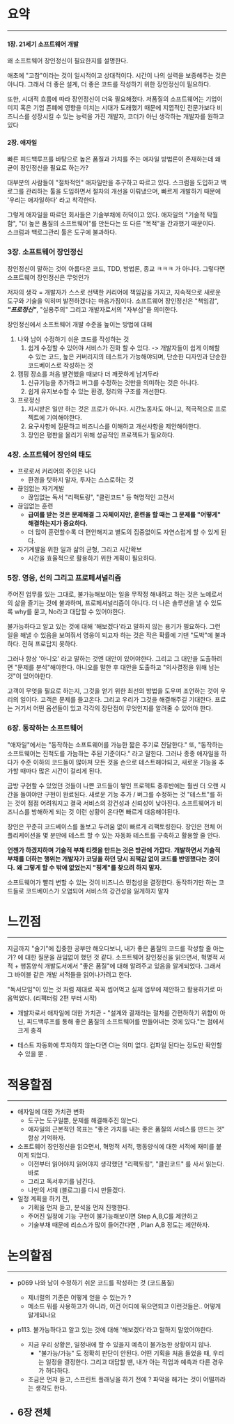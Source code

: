
# 요약
---
#### 1장. 21세기 소프트웨어 개발

왜 소프트웨어 장인정신이 필요한지를 설명한다. 

애초에 "고참"이라는 것이 일시적이고 상대적이다. 시간이 나의 실력을 보증해주는 것은 아니다. 그래서 더 좋은 설계, 더 좋은 코드를 작성하기 위한 장인정신이 필요하다.

또한, 시대적 흐름에 따라 장인정신이 더욱 필요해졌다.
저품질의 소프트웨어는 기업이미지 혹은 기업 존폐에 영향을 미치는 시대가 도래했기 때문에
지엽적인 전문가보다 비즈니스를 성장시킬 수 있는 능력을 가진 개발자, 
코더가 아닌 생각하는 개발자를 원하고 있다


#### 2장. 애자일

빠른 피드백루프를 바탕으로 높은 품질과 가치를 주는 애자일 방법론이 존재하는데
왜 굳이 장인정신을 필요로 하는가?

대부분의 사람들이 "절차적인" 애자일만을 추구하고 따르고 있다. 스크럼을 도입하고 백로그를 관리하는 툴을 도입하면서 절차의 개선을 이뤄냈으며, 빠르게 개발하기 때문에 '우리는 애자일하다' 라고 착각한다. 

그렇게 애자일을 따르던 회사들은 기술부채에 허덕이고 있다.
애자일의 "기술적 탁월함", "더 높은 품질의 소프트웨어"를 만든다는 또 다른 "목적"을 간과했기 때문이다.  
스크럼과 백로그관리 툴은 도구에 불과하다. 


### 3장. 소프트웨어 장인정신 

장인정신이 말하는 것이 아름다운 코드, TDD, 방법론, 종교 ㅋㅋㅋ 가 아니다. 
그렇다면 소프트웨어 장인정신은 무엇인가 

저자의 생각 = 개발자가 스스로 선택한 커리어에 책임감을 가지고, 지속적으로 새로운 도구와 기술을 익히며 발전하겠다는 마음가짐이다. 소프트웨어 장인정신은 "책임감", ***"프로정신"***, "실용주의" 그리고 개발자로서의 "자부심"을 의미한다.

장인정신에서 소프트웨어 개발 수준을 높이는 방법에 대해  
1. 나와 남이 수정하기 쉬운 코드를 작성하는 것
	1. 쉽게 수정할 수 있어야 서비스가 진화 할 수 있다. ->  개발자들이 쉽게 이해할 수 있는 코드, 높은 커버리지의 테스트가 가능해야되며, 단순한 디자인과 단순한 코드베이스로 작성하는 것
2. 캠핑 장소를 처음 발견했을 때보다 더 깨끗하게 남겨두라
	1. 신규기능을 추가하고 버그를 수정하는 것만을 의미하는 것은 아니다. 
	2. 쉽게 유지보수할 수 있는 환경, 정리와 구조를 개선한다.
3. 프로정신
	1. 지시받은 일만 하는 것은 프로가 아니다. 시간노동자도 아니고, 적극적으로 프로젝트에 기여해야한다. 
	2. 요구사항에 질문하고 비즈니스를 이해하고 개선사항을 제안해야한다.
	3. 장인은 평판을 올리기 위해 성공적인 프로젝트가 필요하다.


### 4장. 소프트웨어 장인의 태도 

- 프로로서 커리어의 주인은 나다
	- 환경을 탓하지 말자, 투자는 스스로하는 것
- 끊임없는 자기계발 
	- 끊임없는 독서 "리팩토링", "클린코드" 등 혁명적인 고전서
- 끊임없는 훈련
	- **급여를 받는 것은 문제해결 그 자체이지만, 훈련을 할 때는 그 문제를 "어떻게" 해결하는지가 중요하다.**
	- 더 많이 훈련할수록 더 편안해지고 별도의 집중없이도 자연스럽게 할 수 있게 된다.
- 자기계발을 위한 일과 삶의 균형, 그리고 시간확보
	- 시간을 효율적으로 활용하기 위한 계획이 필요하다.


### 5장. 영웅, 선의 그리고 프로페셔널리즘

주어진 업무를 있는 그대로, 불가능해보이는 일을 무작정 해내려고 하는 것은 노예로서의 삶을 즐기는 것에 불과하며, 프로페셔널리즘이 아니다. 더 나은 솔루션을 낼 수 있도록 why를 묻고,  No라고 대답할 수 있어야한다. 

불가능하다고 알고 있는 것에 대해 '해보겠다'라고 말하지 않는 용기가 필요하다.
그런 일을 해낼 수 있음을 보여줘서 영웅이 되고자 하는 것은 
작은 확률에 기댄 "도박"에 불과하다.  전혀 프로답지 못하다. 

그러나 항상 '아니오' 라고 말하는 것엔 대안이 있어야한다. 
그리고 그 대안을 도출하려면 "문제를 분석"해야한다.
아니오를 말한 후 대안을 도출하고 "의사결정을 위해 남는 것"이 있어야한다.

고객이 무엇을 필요로 하는지, 그것을 얻기 위한 최선의 방법을 도우며 조언하는 것이 우리의 일이다. 
고객은 문제를 들고온다. 그리고 우리가 그것을 해결해주길 기대한다. 
프로는 거기서 어떤 옵션들이 있고 각각의 장단점이 무엇인지를 알려줄 수 있어야 한다.


### 6장. 동작하는 소프트웨어 

"애자일"에서는 "동작하는 소프트웨어를 가능한 짧은 주기로 전달한다." 또, "동작하는 소프트웨어는 진척도를 가늠하는 주된 기준이다." 라고 말한다. 그러나 종종 애자일을 하다가 수준 이하의 코드들이 많아져
모든 것을 손으로 테스트해야되고, 새로운 기능을 추가할 때마다 많은 시간이 걸리게 된다. 

금방 구현할 수 있었던 것들이 나쁜 코드들이 쌓인 프로젝트 중후반에는 훨씬 더 오랜 시간을 들여야만 구현이 완료된다. 새로운 기능 추가 / 버그를 수정하는 것 "테스트"를 하는 것이 점점 어려워지고 결국 서비스의 강건성과 신뢰성이 낮아진다. 소프트웨어가 비즈니스를 방해하게 되는 것 
이런 상황이 온다면 빠르게 대응해야된다.

장인은 꾸준히 코드베이스를 돌보고 두려움 없이 빠르게 리팩토링한다.
장인은 전체 어플리케이션을 몇 분만에 테스트 할 수 있는 자동화 테스트를 구축하고 활용할 줄 안다.

**언젠가 하겠지하며 기술적 부채 티켓을 만드는 것은 방관에 가깝다.** 
**개발하면서 기술적 부채를 더하는 행위는 개발자가 코딩을 하던 당시 죄책감 없이 코드를 반영했다는 것이다.**
**왜 그렇게 할 수 밖에 없었는지 "핑계"를 찾으려 하지 말자.**

소프트웨어가 빨리 변할 수 있는 것이 비즈니스 민첩성을 결정한다. 
동작하기만 하는 코드들로 코드베이스가 오염되어 서비스의 강건성을 잃게하지 말자



# 느낀점 
---
지금까지 "술기"에 집중한 공부만 해오다보니, 내가 좋은 품질의 코드를 작성할 줄 아는가? 에 대한 질문을 끊임없이 했던 것 같다. 소프트웨어 장인정신을 읽으면서, 혁명적 서적 + 행동양식 개발도서에서 "좋은 품질"에 대해 알려주고 있음을 알게되었다. 그래서 그 바이블 같은 개발 서적들을 읽어나가려고 한다. 

"독서모임"이 있는 것 처럼 제대로 꼭꼭 씹어먹고 실제 업무에 제안하고 활용하기로 마음먹었다. 
(리팩터링 2편 부터 시작)

- 개발자로서 애자일에 대한 가치관 - "설계와 결재라는 절차를 간편하하기 위함이 아닌, 피드백루프를 통해 좋은 품질의 소프트웨어를 만들어내는 것에 있다."는 점에서 크게 충격 
+ 테스트 자동화에 투자하지 않는다면 CI는 의미 없다. 컴파일 된다는 정도만 확인할 수 있을 뿐 . 



# 적용할점
---
- 애자일에 대한 가치관 변화 
	- 도구는 도구일뿐, 문제를 해결해주진 않는다.
	- 애자일의 근본적인 목표는 "좋은 가치를 내는 좋은 품질의 서비스를 만드는 것" 항상 기억하자.
- 소프트웨어 장인정신을 읽으면서, 혁명적 서적, 행동양식에 대한 서적에 재미를 붙이게 되었다. 
	- 이전부터 읽어야지 읽어야지 생각했던 "리팩토링", "클린코드" 를 사서 읽는다. 바로 
	- 그리고 독서후기를 남긴다.
	- 나만의 서재 (블로그)를 다시 만들겠다. 
- 일정 계획을 하기 전, 
	- 기획을 먼저 듣고, 분석을 먼저 진행한다. 
	- 주어진 일정에 기능 구현이 불가능해보이면 Step A,B,C를 제안하고 
	- 기술부채 때문에 리소스가 많이 들어간다면 , Plan A,B 정도는 제안하자. 




# 논의할점 
---
- p069 나와 남이 수정하기 쉬운 코드를 작성하는 것 (코드품질)
	- 제너럴의 기준은 어떻게 얻을 수 있는가 ? 
	- 메소드 뭐를 사용하고가 아니라, 이건 어디에 묶으면되고 이런것들은.. 어떻게 알게되나요 

- p113. 불가능하다고 알고 있는 것에 대해 '해보겠다'라고 말하지 말았어야한다.  
	- 지금 우리 상황은, 일정내에 할 수 있을지 예측이 불가능한 상황이지 않나.
		- "불가능/가능" 도 정확히 판단이 안된다.  어떤 기획을 처음 들었을 때, 우리는 일정을 결정한다. 그리고 대답할 땐, 내가 아는 작업과 예측과 다른 경우가 허다하다.
	- 조금은 먼저 듣고, 스프린트 플래닝을 하기 전에 ? 파악을 해가는 것이 어떨까라는 생각도 한다. 

- 6장 전체 
	- 